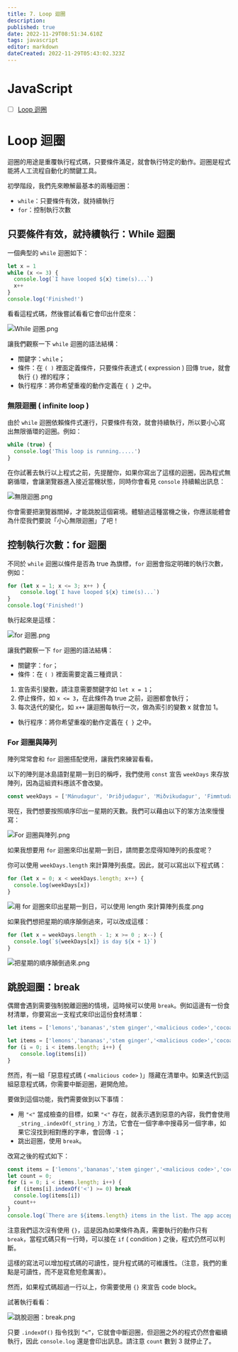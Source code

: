 ```yaml
---
title: 7. Loop 迴圈
description: 
published: true
date: 2022-11-29T08:51:34.610Z
tags: javascript
editor: markdown
dateCreated: 2022-11-29T05:43:02.323Z
---
```


# JavaScript
- [ ] [Loop 迴圈](https://javascript.alphacamp.co/loop.html)

# Loop 迴圈
迴圈的用途是重覆執行程式碼，只要條件滿足，就會執行特定的動作。迴圈是程式能將人工流程自動化的關鍵工具。

初學階段，我們先來瞭解最基本的兩種迴圈：

- `while`：只要條件有效，就持續執行
- `for`：控制執行次數

## 只要條件有效，就持續執行：While 迴圈
一個典型的 `while` 迴圈如下：

```javascript
let x = 1
while (x <= 3) {
  console.log(`I have looped ${x} time(s)...`)
  x++
}
console.log('Finished!')
```

看看這程式碼，然後嘗試看看它會印出什麼來：

![While 迴圈.png](http://192.168.25.60:8000/files/file_storage/1a860329.png)

讓我們觀察一下 `while` 迴圈的語法結構：

- 關鍵字：`while`；
- 條件：在 `( )` 裡面定義條件，只要條件表達式 ( expression ) 回傳 true，就會執行 `{}` 裡的程序；
- 執行程序：將你希望重複的動作定義在 `{ }` 之中。


### 無限迴圈 ( infinite loop )
由於 `while` 迴圈依賴條件式運行，只要條件有效，就會持續執行，所以要小心寫出無限循環的迴圈。例如：

```javascript
while (true) {
  console.log('This loop is running.....')
}
```

在你試著去執行以上程式之前，先提醒你，如果你寫出了這樣的迴圈，因為程式無窮循環，會讓瀏覽器進入接近當機狀態，同時你會看見 `console` 持續輸出訊息：

![無限迴圈.png](http://192.168.25.60:8000/files/file_storage/7abc66f1.png)

你會需要把瀏覽器關掉，才能跳脫這個窘境。體驗過這種當機之後，你應該能體會為什麼我們要說「小心無限迴圈」了吧！

## 控制執行次數：for 迴圈
不同於 `while` 迴圈以條件是否為 true 為旗標，`for` 迴圈會指定明確的執行次數，例如：

```javascript
for (let x = 1; x <= 3; x++ ) {
    console.log(`I have looped ${x} time(s)...`)
}
console.log('Finished!')
```

執行起來是這樣：

![for 迴圈.png](http://192.168.25.60:8000/files/file_storage/19d6b490.png)

讓我們觀察一下 `for` 迴圈的語法結構：

- 關鍵字：`for`；
- 條件：在 `( )` 裡面需要定義三種資訊：
1. 宣告索引變數，請注意需要關鍵字如 `let x = 1`；
2. 停止條件，如 `x <= 3`，在此條件為 true 之前，迴圈都會執行；
3. 每次迭代的變化，如 `x++` 讓迴圈每執行一次，做為索引的變數 x 就會加 1。
- 執行程序：將你希望重複的動作定義在 `{ }` 之中。

### For 迴圈與陣列
陣列常常會和 `for` 迴圈搭配使用，讓我們來練習看看。

以下的陣列是冰島語對星期一到日的稱呼，我們使用 `const` 宣告 `weekDays` 來存放陣列，因為這組資料應該不會改變。

```javascript
const weekDays = ['Mánudagur', 'Þriðjudagur', 'Miðvikudagur', 'Fimmtudagur', 'Föstudagur', 'Laugardagur', 'Sunnudagur' ]
```

現在，我們想要按照順序印出一星期的天數。我們可以藉由以下的笨方法來慢慢寫：

![For 迴圈與陣列.png](http://192.168.25.60:8000/files/file_storage/a8074228.png)

如果我想要用 `for` 迴圈來印出星期一到日，請問要怎麼得知陣列的長度呢？

你可以使用 `weekDays.length` 來計算陣列長度。因此，就可以寫出以下程式碼：

```javascript
for (let x = 0; x < weekDays.length; x++) {
  console.log(weekDays[x])
}
```

![用 for 迴圈來印出星期一到日，可以使用 length 來計算陣列長度.png](http://192.168.25.60:8000/files/file_storage/53e1799b.png)

如果我們想把星期的順序顛倒過來，可以改成這樣：

```javascript
for (let x = weekDays.length - 1; x >= 0 ; x--) {
  console.log(`${weekDays[x]} is day ${x + 1}`)
}
```

![把星期的順序顛倒過來.png](http://192.168.25.60:8000/files/file_storage/ba03b317.png)

## 跳脫迴圈：break
偶爾會遇到需要強制脫離迴圈的情境，這時候可以使用 `break`。例如這邊有一份食材清單，你要寫出一支程式來印出這份食材清單：

```javascript
let items = ['lemons','bananas','stem ginger','<malicious code>','cocoa nibs']

let items = ['lemons','bananas','stem ginger','<malicious code>','cocoa nibs']
for (i = 0; i < items.length; i++) {
    console.log(items[i])
}
```

然而，有一組「惡意程式碼 ( `<malicious code>` )」隱藏在清單中。如果迭代到這組惡意程式碼，你需要中斷迴圈，避開危險。

要做到這個功能，我們需要做到以下事情：

- 用 `"<"` 當成檢查的目標，如果 `"<"` 存在，就表示遇到惡意的內容，我們會使用 `_string_.indexOf(_string_)` 方法，它會在一個字串中搜尋另一個字串，如果它沒找到相對應的字串，會回傳 `-1`；
- 跳出迴圈，使用 `break`。

改寫之後的程式如下：

```javascript
const items = ['lemons','bananas','stem ginger','<malicious code>','cocoa nibs']
let count = 0;
for (i = 0; i < items.length; i++) {
  if (items[i].indexOf('<') >= 0) break
  console.log(items[i])
  count++
}
console.log(`There are ${items.length} items in the list. The app accepted ${count} of them. `)
 ```
 
注意我們這次沒有使用 `{}`，這是因為如果條件為真，需要執行的動作只有 `break`，當程式碼只有一行時，可以接在 `if` ( condition ) 之後，程式仍然可以判斷。

這樣的寫法可以增加程式碼的可讀性，提升程式碼的可維護性。（注意，我們的重點是可讀性，而不是寫愈短愈厲害）。

然而，如果程式碼超過一行以上，你需要使用 `{}` 來宣告 code block。

試著執行看看：

![跳脫迴圈：break.png](http://192.168.25.60:8000/files/file_storage/60d771de.png)

只要 `.indexOf()` 指令找到 `“<”`，它就會中斷迴圈，但迴圈之外的程式仍然會繼續執行，因此 `console.log` 還是會印出訊息。請注意 `count` 數到 3 就停止了。

